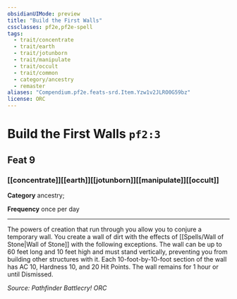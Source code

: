 ```yaml
---
obsidianUIMode: preview
title: "Build the First Walls"
cssclasses: pf2e,pf2e-spell
tags:
  - trait/concentrate
  - trait/earth
  - trait/jotunborn
  - trait/manipulate
  - trait/occult
  - trait/common
  - category/ancestry
  - remaster
aliases: "Compendium.pf2e.feats-srd.Item.Yzw1v2JLRO0G59bz"
license: ORC
---
```

# Build the First Walls `pf2:3`
## Feat 9
### [[concentrate]][[earth]][[jotunborn]][[manipulate]][[occult]]

**Category** ancestry; 




**Frequency** once per day

* * *

The powers of creation that run through you allow you to conjure a temporary wall. You create a wall of dirt with the effects of [[Spells/Wall of Stone|Wall of Stone]] with the following exceptions. The wall can be up to 60 feet long and 10 feet high and must stand vertically, preventing you from building other structures with it. Each 10-foot-by-10-foot section of the wall has AC 10, Hardness 10, and 20 Hit Points. The wall remains for 1 hour or until Dismissed.

*Source: Pathfinder Battlecry!*
*ORC*
